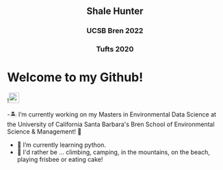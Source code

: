 <h2 align="center"> Shale Hunter
<h3 align="center"> UCSB Bren 2022
<h3 align="center"> Tufts 2020
 
# Welcome to my Github! 

 !<img src="https://ucsb.app.box.com/s/7xoxheblz10ogta59laakak0b572ls4m/file/688945609135" width="24">


-🏝 I’m currently working on my Masters in Environmental Data Science at the University of California Santa Barbara's Bren School of Environmental Science & Management! 🌊
- 🧠 I’m currently learning python.
- 🍰 I'd rather be ... climbing, camping, in the mountains, on the beach, playing frisbee or eating cake!


<!--
- 👯 I’m looking to collaborate on ...
- 🤔 I’m looking for help with ...
- 💬 Ask me about ...
- 📫 How to reach me: ...
-->
